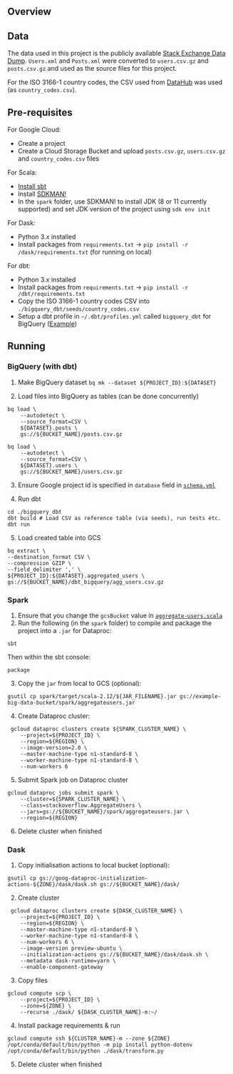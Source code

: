 
## Overview
## Data
The data used in this project is the publicly available [Stack Exchange Data Dump](https://archive.org/details/stackexchange). `Users.xml` and `Posts.xml` were converted to `users.csv.gz` and `posts.csv.gz` and used as the source files for this project.

For the ISO 3166-1 country codes, the CSV used from [DataHub](https://datahub.io/core/country-list) was used (as `country_codes.csv`).

## Pre-requisites
For Google Cloud:
- Create a project
- Create a Cloud Storage Bucket and upload `posts.csv.gz`, `users.csv.gz` and `country_codes.csv` files 

For Scala:
- [Install sbt](https://www.scala-sbt.org/1.x/docs/Setup.html)
- Install [SDKMAN!](https://sdkman.io/)
- In the `spark` folder, use SDKMAN! to install JDK (8 or 11 currently supported) and set JDK version of the project using `sdk env init`

For Dask:
- Python 3.x installed
- Install packages from `requirements.txt` -> `pip install -r /dask/requirements.txt` (for running on local)

For dbt:
- Python 3.x installed
- Install packages from `requirements.txt` -> `pip install -r /dbt/requirements.txt`
- Copy the ISO 3166-1 country codes CSV into `./bigquery_dbt/seeds/country_codes.csv`
- Setup a dbt profile in `~/.dbt/profiles.yml` called `bigquery_dbt` for BigQuery ([Example](https://docs.getdbt.com/reference/warehouse-profiles/bigquery-profile))
## Running
### BigQuery (with dbt)
1. Make BigQuery dataset
`bq mk --dataset ${PROJECT_ID}:${DATASET}`

2. Load files into BigQuery as tables (can be done concurrently)
```
bq load \
    --autodetect \
    --source_format=CSV \
    ${DATASET}.posts \
    gs://${BUCKET_NAME}/posts.csv.gz

bq load \
    --autodetect \
    --source_format=CSV \
    ${DATASET}.users \
    gs://${BUCKET_NAME}/users.csv.gz
```

3. Ensure Google project id is specified in `database` field in [`schema.yml`](bigquery_dbt/models/schema.yml)

4. Run dbt
```
cd ./bigquery_dbt
dbt build # Load CSV as reference table (via seeds), run tests etc.
dbt run
```

5. Load created table into GCS
```
bq extract \
--destination_format CSV \
--compression GZIP \
--field_delimiter ',' \
${PROJECT_ID}:${DATASET}.aggregated_users \
gs://${BUCKET_NAME}/dbt_bigquery/agg_users.csv.gz
```

### Spark
1. Ensure that you change the `gcsBucket` value in [`aggregate-users.scala`](spark/aggregate-users.scala)
2. Run the following (in the `spark` folder) to compile and package the project into a `.jar` for Dataproc:
```
sbt
```
Then within the sbt console:
```
package
```

3. Copy the `jar` from local to GCS (optional):
```
gsutil cp spark/target/scala-2.12/${JAR_FILENAME}.jar gs://example-big-data-bucket/spark/aggregateusers.jar
```

4. Create Dataproc cluster:
```
 gcloud dataproc clusters create ${SPARK_CLUSTER_NAME} \
    --project=${PROJECT_ID} \
    --region=${REGION} \
    --image-version=2.0 \
    --master-machine-type n1-standard-8 \
    --worker-machine-type n1-standard-8 \
    --num-workers 6
```

5. Submit Spark job on Dataproc cluster
```
gcloud dataproc jobs submit spark \
    --cluster=${SPARK_CLUSTER_NAME} \
    --class=stackoverflow.AggregateUsers \
    --jars=gs://${BUCKET_NAME}/spark/aggregateusers.jar \
    --region=${REGION}
```

6. Delete cluster when finished

### Dask
1. Copy initialisation actions to local bucket (optional):
```
gsutil cp gs://goog-dataproc-initialization-actions-${ZONE}/dask/dask.sh gs://${BUCKET_NAME}/dask/
```

2. Create cluster
```
 gcloud dataproc clusters create ${DASK_CLUSTER_NAME} \
    --project=${PROJECT_ID} \
    --region=${REGION} \
    --master-machine-type n1-standard-8 \
    --worker-machine-type n1-standard-8 \
    --num-workers 6 \
    --image-version preview-ubuntu \
    --initialization-actions gs://${BUCKET_NAME}/dask/dask.sh \
    --metadata dask-runtime=yarn \
    --enable-component-gateway
```

3. Copy files
```
gcloud compute scp \
    --project=${PROJECT_ID} \
    --zone=${ZONE} \
    --recurse ./dask/ ${DASK_CLUSTER_NAME}-m:~/
```

4. Install package requirements & run
```
gcloud compute ssh ${CLUSTER_NAME}-m --zone ${ZONE}
/opt/conda/default/bin/python -m pip install python-dotenv
/opt/conda/default/bin/python ./dask/transform.py
```

5. Delete cluster when finished


